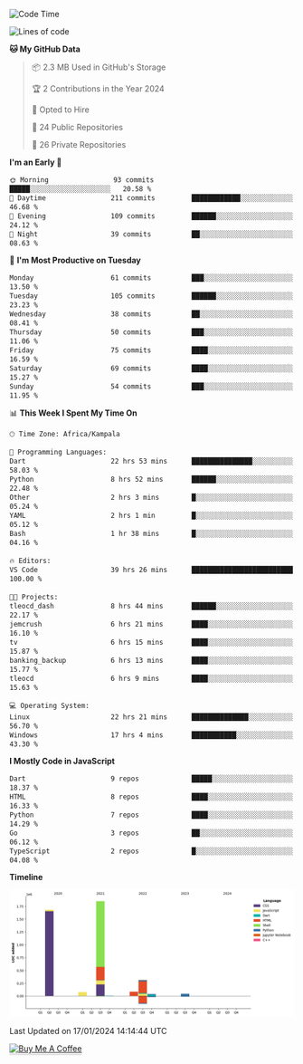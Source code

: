<!--START_SECTION:waka-->
![Code Time](http://img.shields.io/badge/Code%20Time-398%20hrs%2033%20mins-blue)

![Lines of code](https://img.shields.io/badge/From%20Hello%20World%20I%27ve%20Written-4.1%20million%20lines%20of%20code-blue)

**🐱 My GitHub Data** 

> 📦 2.3 MB Used in GitHub's Storage 
 > 
> 🏆 2 Contributions in the Year 2024
 > 
> 💼 Opted to Hire
 > 
> 📜 24 Public Repositories 
 > 
> 🔑 26 Private Repositories 
 > 
**I'm an Early 🐤** 

```text
🌞 Morning                93 commits          █████░░░░░░░░░░░░░░░░░░░░   20.58 % 
🌆 Daytime                211 commits         ████████████░░░░░░░░░░░░░   46.68 % 
🌃 Evening                109 commits         ██████░░░░░░░░░░░░░░░░░░░   24.12 % 
🌙 Night                  39 commits          ██░░░░░░░░░░░░░░░░░░░░░░░   08.63 % 
```
📅 **I'm Most Productive on Tuesday** 

```text
Monday                   61 commits          ███░░░░░░░░░░░░░░░░░░░░░░   13.50 % 
Tuesday                  105 commits         ██████░░░░░░░░░░░░░░░░░░░   23.23 % 
Wednesday                38 commits          ██░░░░░░░░░░░░░░░░░░░░░░░   08.41 % 
Thursday                 50 commits          ███░░░░░░░░░░░░░░░░░░░░░░   11.06 % 
Friday                   75 commits          ████░░░░░░░░░░░░░░░░░░░░░   16.59 % 
Saturday                 69 commits          ████░░░░░░░░░░░░░░░░░░░░░   15.27 % 
Sunday                   54 commits          ███░░░░░░░░░░░░░░░░░░░░░░   11.95 % 
```


📊 **This Week I Spent My Time On** 

```text
🕑︎ Time Zone: Africa/Kampala

💬 Programming Languages: 
Dart                     22 hrs 53 mins      ███████████████░░░░░░░░░░   58.03 % 
Python                   8 hrs 52 mins       ██████░░░░░░░░░░░░░░░░░░░   22.48 % 
Other                    2 hrs 3 mins        █░░░░░░░░░░░░░░░░░░░░░░░░   05.24 % 
YAML                     2 hrs 1 min         █░░░░░░░░░░░░░░░░░░░░░░░░   05.12 % 
Bash                     1 hr 38 mins        █░░░░░░░░░░░░░░░░░░░░░░░░   04.16 % 

🔥 Editors: 
VS Code                  39 hrs 26 mins      █████████████████████████   100.00 % 

🐱‍💻 Projects: 
tleocd_dash              8 hrs 44 mins       ██████░░░░░░░░░░░░░░░░░░░   22.17 % 
jemcrush                 6 hrs 21 mins       ████░░░░░░░░░░░░░░░░░░░░░   16.10 % 
tv                       6 hrs 15 mins       ████░░░░░░░░░░░░░░░░░░░░░   15.87 % 
banking_backup           6 hrs 13 mins       ████░░░░░░░░░░░░░░░░░░░░░   15.77 % 
tleocd                   6 hrs 9 mins        ████░░░░░░░░░░░░░░░░░░░░░   15.63 % 

💻 Operating System: 
Linux                    22 hrs 21 mins      ██████████████░░░░░░░░░░░   56.70 % 
Windows                  17 hrs 4 mins       ███████████░░░░░░░░░░░░░░   43.30 % 
```

**I Mostly Code in JavaScript** 

```text
Dart                     9 repos             █████░░░░░░░░░░░░░░░░░░░░   18.37 % 
HTML                     8 repos             ████░░░░░░░░░░░░░░░░░░░░░   16.33 % 
Python                   7 repos             ████░░░░░░░░░░░░░░░░░░░░░   14.29 % 
Go                       3 repos             ██░░░░░░░░░░░░░░░░░░░░░░░   06.12 % 
TypeScript               2 repos             █░░░░░░░░░░░░░░░░░░░░░░░░   04.08 % 
```



**Timeline**

![Lines of Code chart](https://raw.githubusercontent.com/drexhacker/drexhacker/main/assets/bar_graph.png)


 Last Updated on 17/01/2024 14:14:44 UTC
<!--END_SECTION:waka-->

<a href="https://www.buymeacoffee.com/drexsoftorg" target="_blank"><img src="https://www.buymeacoffee.com/assets/img/custom_images/orange_img.png" alt="Buy Me A Coffee" style="height: 41px !important;width: 174px !important;box-shadow: 0px 3px 2px 0px rgba(190, 190, 190, 0.5) !important;-webkit-box-shadow: 0px 3px 2px 0px rgba(190, 190, 190, 0.5) !important;" ></a>


<!---
drexhacker/drexhacker is a ✨ special ✨ repository because its `README.md` (this file) appears on your GitHub profile.
You can click the Preview link to take a look at your changes.
--->
